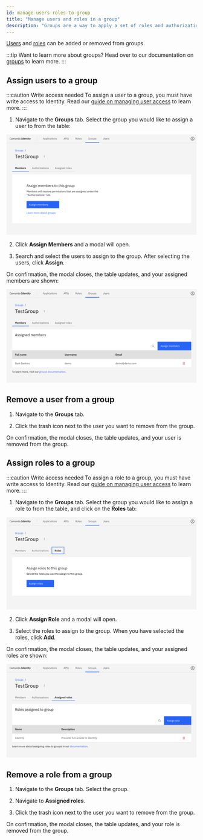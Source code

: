 ```yaml
---
id: manage-users-roles-to-group
title: "Manage users and roles in a group"
description: "Groups are a way to apply a set of roles and authorizations to users. Use Identity to manage users and roles in a group."
---
```


[Users](/self-managed/identity/user-guide/roles/manage-roles.md) and [roles](/self-managed/identity/user-guide/roles/manage-roles.md) can be added or removed from groups.

:::tip Want to learn more about groups?
Head over to our documentation on [groups](/self-managed/identity/user-guide/groups/manage-groups.md) to learn more.
:::

## Assign users to a group

:::caution Write access needed
To assign a user to a group, you must have write access to Identity.
Read our [guide on managing user access](/self-managed/identity/user-guide/authorizations/managing-user-access.md) to learn more.
:::

1. Navigate to the **Groups** tab. Select the group you would like to assign a user to from the table:

![assign-user-to-group-tab](../img/assign-user-to-group-tab.png)

2. Click **Assign Members** and a modal will open.

3. Search and select the users to assign to the group. After selecting the users, click **Assign**.

On confirmation, the modal closes, the table updates, and your assigned members are shown:

![assign-user-to-group-refreshed-table](../img/assign-user-to-group-refreshed-table.png)

## Remove a user from a group

1. Navigate to the **Groups** tab.

2. Click the trash icon next to the user you want to remove from the group.

On confirmation, the modal closes, the table updates, and your user is removed from the group.

## Assign roles to a group

:::caution Write access needed
To assign a role to a group, you must have write access to Identity.
Read our [guide on managing user access](/self-managed/identity/user-guide/authorizations/managing-user-access.md) to learn more.
:::

1. Navigate to the **Groups** tab. Select the group you would like to assign a role to from the table, and click on the **Roles** tab:

![assign-role-to-group-tab](../img/assign-role-to-group-tab.png)

2. Click **Assign Role** and a modal will open.

3. Select the roles to assign to the group. When you have selected the roles, click **Add**.

On confirmation, the modal closes, the table updates, and your assigned roles are shown:

![assign-role-to-group-refreshed-table](../img/assign-role-to-group-refreshed-table.png)

## Remove a role from a group

1. Navigate to the **Groups** tab. Select the group.

2. Navigate to **Assigned roles**.

3. Click the trash icon next to the user you want to remove from the group.

On confirmation, the modal closes, the table updates, and your role is removed from the group.
